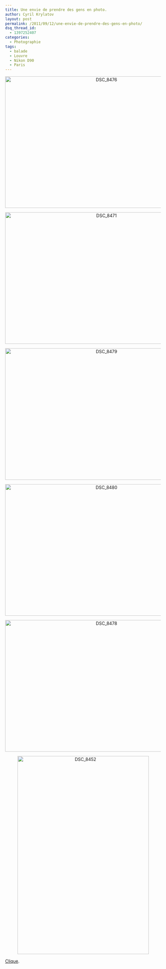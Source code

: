 ```yaml
---
title: Une envie de prendre des gens en photo.
author: Cyril Krylatov
layout: post
permalink: /2011/09/12/une-envie-de-prendre-des-gens-en-photo/
dsq_thread_id:
  - 1397252407
categories:
  - Photographie
tags:
  - balade
  - Louvre
  - Nikon D90
  - Paris
---
```

<p style="text-align:center;">
  <a href="http://www.flickr.com/photos/dondapo/6141664814/" title="DSC_8476 de Cyril Krylatov, sur Flickr"><img src="http://farm7.static.flickr.com/6170/6141664814_93a1317882_z.jpg" width="640" height="425" alt="DSC_8476" /></a>
</p>

<!--more-->

<p style="text-align:center;">
  <a href="http://www.flickr.com/photos/dondapo/6141100527/" title="DSC_8471 de Cyril Krylatov, sur Flickr"><img src="http://farm7.static.flickr.com/6177/6141100527_0d2d007693_z.jpg" width="640" height="425" alt="DSC_8471" /></a>
</p>

<p style="text-align:center;">
  <a href="http://www.flickr.com/photos/dondapo/6141676168/" title="DSC_8479 de Cyril Krylatov, sur Flickr"><img src="http://farm7.static.flickr.com/6076/6141676168_e9e92e2457_z.jpg" width="640" height="425" alt="DSC_8479" /></a>
</p>

<p style="text-align:center;">
  <a href="http://www.flickr.com/photos/dondapo/6141683228/" title="DSC_8480 de Cyril Krylatov, sur Flickr"><img src="http://farm7.static.flickr.com/6199/6141683228_7629933194_z.jpg" width="640" height="425" alt="DSC_8480" /></a>
</p>

<p style="text-align:center;">
  <a href="http://www.flickr.com/photos/dondapo/6141116467/" title="DSC_8478 de Cyril Krylatov, sur Flickr"><img src="http://farm7.static.flickr.com/6160/6141116467_ce14a56974_z.jpg" width="640" height="425" alt="DSC_8478" /></a>
</p>

<p style="text-align:center;">
  <a href="http://www.flickr.com/photos/dondapo/6141058753/" title="DSC_8452 de Cyril Krylatov, sur Flickr"><img src="http://farm7.static.flickr.com/6206/6141058753_f5cdc5b587_z.jpg" width="425" height="640" alt="DSC_8452" /></a>
</p>

[Clique][1].

 [1]: http://www.flickr.com/photos/dondapo/sets/72157627531521505/with/6141683228/